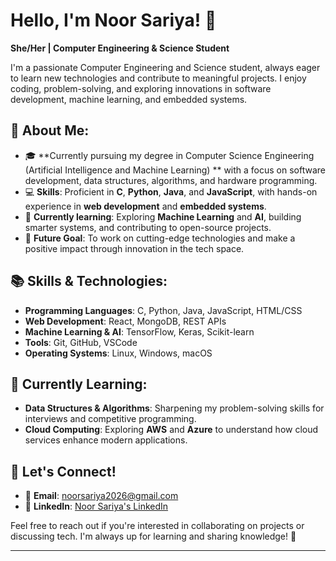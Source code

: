 # Hello, I'm Noor Sariya! 👋

**She/Her | Computer Engineering & Science Student**

I'm a passionate Computer Engineering and Science student, always eager to learn new technologies and contribute to meaningful projects. I enjoy coding, problem-solving, and exploring innovations in software development, machine learning, and embedded systems.

## 🚀 About Me:
- 🎓 **Currently pursuing my degree in Computer Science Engineering (Artificial Intelligence and Machine Learning) ** with a focus on software development, data structures, algorithms, and hardware programming.
- 💻 **Skills**: Proficient in **C**, **Python**, **Java**, and **JavaScript**, with hands-on experience in **web development** and **embedded systems**.
- 🌱 **Currently learning**: Exploring **Machine Learning** and **AI**, building smarter systems, and contributing to open-source projects.
- 🚀 **Future Goal**: To work on cutting-edge technologies and make a positive impact through innovation in the tech space.

## 📚 Skills & Technologies:
- **Programming Languages**: C, Python, Java, JavaScript, HTML/CSS
- **Web Development**: React, MongoDB, REST APIs
- **Machine Learning & AI**: TensorFlow, Keras, Scikit-learn
- **Tools**: Git, GitHub, VSCode
- **Operating Systems**: Linux, Windows, macOS

## 🌱 Currently Learning:
- **Data Structures & Algorithms**: Sharpening my problem-solving skills for interviews and competitive programming.
- **Cloud Computing**: Exploring **AWS** and **Azure** to understand how cloud services enhance modern applications.

## 🤝 Let's Connect!
- 📧 **Email**: noorsariya2026@gmail.com
- 💼 **LinkedIn**: [Noor Sariya's LinkedIn](https://www.linkedin.com/in/noorsariya)

Feel free to reach out if you're interested in collaborating on projects or discussing tech. I'm always up for learning and sharing knowledge! 🚀

---


